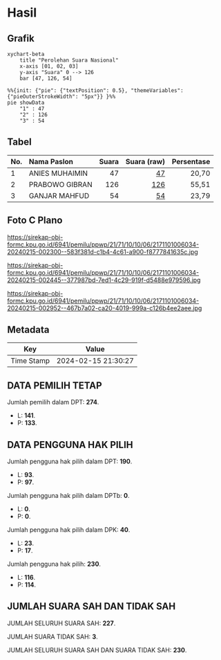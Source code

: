 # Hasil

## Grafik

```mermaid
xychart-beta
    title "Perolehan Suara Nasional"
    x-axis [01, 02, 03]
    y-axis "Suara" 0 --> 126
    bar [47, 126, 54]
```

```mermaid
%%{init: {"pie": {"textPosition": 0.5}, "themeVariables": {"pieOuterStrokeWidth": "5px"}} }%%
pie showData
    "1" : 47
    "2" : 126
    "3" : 54
```

## Tabel

| No. | Nama Paslon    | Suara | Suara (raw) | Persentase |
|:--- |:-------------- | -----:| -----------:| ----------:|
| 1   | ANIES MUHAIMIN | 47    | [47][p-1]   | 20,70      |
| 2   | PRABOWO GIBRAN | 126   | [126][p-2]  | 55,51      |
| 3   | GANJAR MAHFUD  | 54    | [54][p-3]   | 23,79      |


[p-1]: https://github.com/gigit-pemilu/pemilu-2024/blob/main/pilpres/hitung-suara/sub/21-kepulauan-riau/sub/71-kota-batam/sub/10-batam-kota/sub/1006-sungai-panas/sub/034-tps/sub/paslon-1.txt
[p-2]: https://github.com/gigit-pemilu/pemilu-2024/blob/main/pilpres/hitung-suara/sub/21-kepulauan-riau/sub/71-kota-batam/sub/10-batam-kota/sub/1006-sungai-panas/sub/034-tps/sub/paslon-2.txt
[p-3]: https://github.com/gigit-pemilu/pemilu-2024/blob/main/pilpres/hitung-suara/sub/21-kepulauan-riau/sub/71-kota-batam/sub/10-batam-kota/sub/1006-sungai-panas/sub/034-tps/sub/paslon-3.txt

## Foto C Plano

https://sirekap-obj-formc.kpu.go.id/6941/pemilu/ppwp/21/71/10/10/06/2171101006034-20240215-002300--583f381d-c1b4-4c61-a900-f8777841635c.jpg

https://sirekap-obj-formc.kpu.go.id/6941/pemilu/ppwp/21/71/10/10/06/2171101006034-20240215-002445--377987bd-7ed1-4c29-919f-d5488e979596.jpg

https://sirekap-obj-formc.kpu.go.id/6941/pemilu/ppwp/21/71/10/10/06/2171101006034-20240215-002952--467b7a02-ca20-4019-999a-c126b4ee2aee.jpg


## Metadata

| Key        | Value               |
| ---------- | ------------------- |
| Time Stamp | 2024-02-15 21:30:27 |


## DATA PEMILIH TETAP

Jumlah pemilih dalam DPT: **274**.
 * L: **141**.
 * P: **133**.

## DATA PENGGUNA HAK PILIH

Jumlah pengguna hak pilih dalam DPT: **190**.
 * L: **93**.
 * P: **97**.

Jumlah pengguna hak pilih dalam DPTb: **0**.
 * L: **0**.
 * P: **0**.

Jumlah pengguna hak pilih dalam DPK: **40**.
 * L: **23**.
 * P: **17**.

Jumlah pengguna hak pilih: **230**.
 * L: **116**.
 * P: **114**.

## JUMLAH SUARA SAH DAN TIDAK SAH

JUMLAH SELURUH SUARA SAH: **227**.

JUMLAH SUARA TIDAK SAH: **3**.

JUMLAH SELURUH SUARA SAH DAN SUARA TIDAK SAH: **230**.


